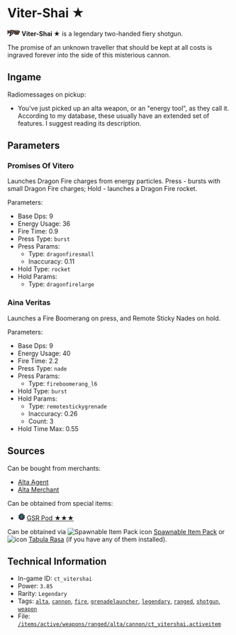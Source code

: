# Viter-Shai ★

<img src="https://raw.githubusercontent.com/Ceterai/Enternia/main/items/active/weapons/ranged/alta/cannon/ct_vitershai.png" alt="Viter-Shai ★ icon" loading="lazy" width="auto" height="16px"/> **Viter-Shai ★** is a legendary two-handed fiery shotgun.

The promise of an unknown traveller that should be kept at all costs is ingraved forever into the side of this misterious cannon.

## Ingame

Radiomessages on pickup:

- You've just picked up an alta weapon, or an "energy tool", as they call it. According to my database, these usually have an extended set of features. I suggest reading its description.

## Parameters

### Promises Of Vitero

Launches Dragon Fire charges from energy particles.
Press - bursts with small Dragon Fire charges;
Hold - launches a Dragon Fire rocket.

Parameters:

- Base Dps: 9
- Energy Usage: 36
- Fire Time: 0.9
- Press Type: `burst`
- Press Params:
  - Type: `dragonfiresmall`
  - Inaccuracy: 0.11
- Hold Type: `rocket`
- Hold Params:
  - Type: `dragonfirelarge`

### Aina Veritas

Launches a Fire Boomerang on press, and Remote Sticky Nades on hold.

Parameters:

- Base Dps: 9
- Energy Usage: 40
- Fire Time: 2.2
- Press Type: `nade`
- Press Params:
  - Type: `fireboomerang_l6`
- Hold Type: `burst`
- Hold Params:
  - Type: `remotestickygrenade`
  - Inaccuracy: 0.26
  - Count: 3
- Hold Time Max: 0.55

## Sources

Can be bought from merchants:

- [Alta Agent](https://ceterai.github.io/MyEnternia/Wiki/AltaAgent)
- [Alta Merchant](https://ceterai.github.io/MyEnternia/Wiki/AltaMerchant)

Can be obtained from special items:

- <img src="https://raw.githubusercontent.com/Ceterai/Enternia/main/items/active/alta/loot/other/gsr.png" alt="GSR Pod ★★★ icon" loading="lazy" width="auto" height="16px"/> [GSR Pod ★★★](https://ceterai.github.io/MyEnternia/Wiki/GSRPod)

Can be obtained via <img src="https://raw.githubusercontent.com/Silverfeelin/Starbound-SpawnableItemPack/master/interface/sip/iconSmall.png" alt="Spawnable Item Pack icon" width="18" height="14"/> [Spawnable Item Pack](https://steamcommunity.com/sharedfiles/filedetails/?id=733665104) or <img src="https://steamuserimages-a.akamaihd.net/ugc/263843960696222713/3EC9A7C005541F7D577EBCB8C5736B4EFC9973D6/" alt="icon" width="8" height="12"/> [Tabula Rasa](https://community.playstarbound.com/resources/the-tabula-rasa.3222/) (if you have any of them installed).

## Technical Information

- In-game ID: `ct_vitershai`
- Power: `3.85`
- Rarity: `Legendary`
- Tags: [`alta`](https://ceterai.github.io/MyEnternia/Wiki/Tags/Alta), [`cannon`](https://ceterai.github.io/MyEnternia/Wiki/Tags/Cannon), [`fire`](https://ceterai.github.io/MyEnternia/Wiki/Tags/Fire), [`grenadelauncher`](https://ceterai.github.io/MyEnternia/Wiki/Tags/Grenadelauncher), [`legendary`](https://ceterai.github.io/MyEnternia/Wiki/Tags/Legendary), [`ranged`](https://ceterai.github.io/MyEnternia/Wiki/Tags/Ranged), [`shotgun`](https://ceterai.github.io/MyEnternia/Wiki/Tags/Shotgun), [`weapon`](https://ceterai.github.io/MyEnternia/Wiki/Tags/Weapon)
- File: [`/items/active/weapons/ranged/alta/cannon/ct_vitershai.activeitem`](https://github.com/Ceterai/Enternia/blob/main/items/active/weapons/ranged/alta/cannon/ct_vitershai.activeitem)
